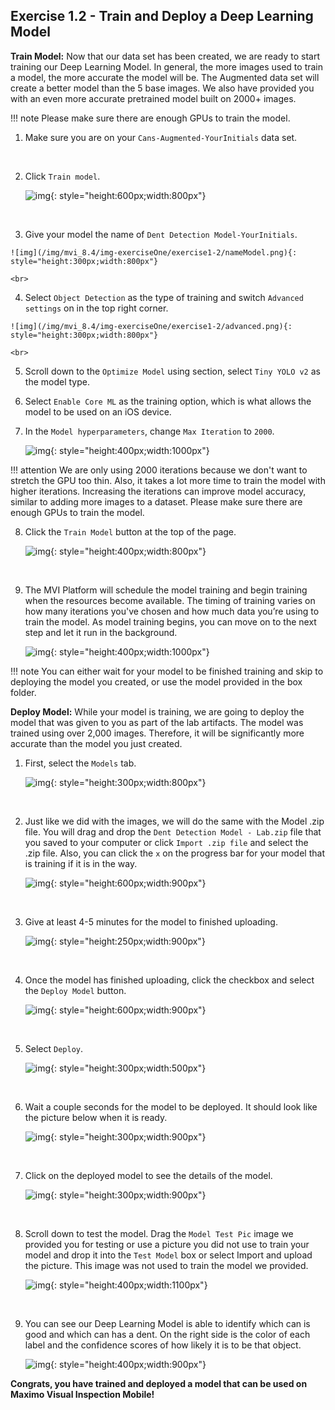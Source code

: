 

<h2>Exercise 1.2 - Train and Deploy a Deep Learning Model</h2>


<b>Train Model:</b> Now that our data set has been created, we are ready to start training our Deep Learning Model. In general, the more images used to train a model, the more accurate the model will be. The Augmented data set will create a better model than the 5 base images. We also have provided you with an even more accurate pretrained model built on 2000+ images.  

!!! note
    Please make sure there are enough GPUs to train the model. 

1. Make sure you are on your `Cans-Augmented-YourInitials` data set. 

    <br>

2. Click `Train model`.

    ![img](/img/mvi_8.4/img-exerciseOne/exercise1-2/trainModel.png){: style="height:600px;width:800px"}

    <br>

3.   Give your model the name of `Dent Detection Model-YourInitials`.

    ![img](/img/mvi_8.4/img-exerciseOne/exercise1-2/nameModel.png){: style="height:300px;width:800px"}

    <br>

4.   Select `Object Detection` as the type of training and switch `Advanced settings` on in the top right corner.

    ![img](/img/mvi_8.4/img-exerciseOne/exercise1-2/advanced.png){: style="height:300px;width:800px"}

    <br>

5.   Scroll down to the `Optimize Model` using section, select `Tiny YOLO v2` as the model type. 

6. Select `Enable Core ML` as the training option, which is what allows the model to be used on an iOS device. 

7. In the `Model hyperparameters`, change `Max Iteration` to `2000`.

    ![img](/img/mvi_8.4/img-exerciseOne/exercise1-2/yolo.png){: style="height:400px;width:1000px"}

!!! attention
    We are only using 2000 iterations because we don't want to stretch the GPU too thin. Also, it takes a lot more time to train the model with higher iterations. Increasing the iterations can improve model accuracy, similar to adding more images to a dataset. Please make sure there are enough GPUs to train the model.

8.  Click the `Train Model` button at the top of the page.

    ![img](/img/mvi_8.4/img-exerciseOne/exercise1-2/trainModelB.png){: style="height:400px;width:800px"}

    <br>

9. The MVI Platform will schedule the model training and begin training when the resources become available.  The timing of training varies on how many iterations you've chosen and how much data you’re using to train the model. As model training begins, you can move on to the next step and let it run in the background.

    ![img](/img/mvi_8.4/img-exerciseOne/exercise1-2/training.png){: style="height:400px;width:1000px"}

!!! note
    You can either wait for your model to be finished training and skip to deploying the model you created, or use the model provided in the box folder.


<b>Deploy Model:</b> While your model is training, we are going to deploy the model that was given to you as part of the lab artifacts. The model was trained using over 2,000 images. Therefore, it will be significantly more accurate than the model you just created. 

1. First, select the `Models` tab.

    ![img](/img/mvi_8.4/img-exerciseOne/exercise1-2/models.png){: style="height:300px;width:800px"}

    <br>

2. Just like we did with the images, we will do the same with the Model .zip file. You will drag and drop the `Dent Detection Model - Lab.zip` file that you saved to your computer or click `Import .zip file` and select the .zip file. Also, you can click the `x` on the progress bar for your model that is training if it is in the way. 

    ![img](/img/mvi_8.4/img-exerciseOne/exercise1-2/modelzip.png){: style="height:600px;width:900px"}

    <br>

3. Give at least 4-5 minutes for the model to finished uploading. 

    ![img](/img/mvi_8.4/img-exerciseOne/exercise1-2/modelupload.png){: style="height:250px;width:900px"}

    <br>

4. Once the model has finished uploading, click the checkbox and select the `Deploy Model` button.

    ![img](/img/mvi_8.4/img-exerciseOne/exercise1-2/deploymodel.png){: style="height:600px;width:900px"}

    <br>

5. Select `Deploy`.

    ![img](/img/mvi_8.4/img-exerciseOne/exercise1-2/deploy.png){: style="height:300px;width:500px"}

    <br>

6. Wait a couple seconds for the model to be deployed. It should look like the picture below when it is ready.

    ![img](/img/mvi_8.4/img-exerciseOne/exercise1-2/deployed.png){: style="height:300px;width:900px"}

    <br>

7. Click on the deployed model to see the details of the model.

    ![img](/img/mvi_8.4/img-exerciseOne/exercise1-2/details.png){: style="height:300px;width:900px"}

    <br>

8. Scroll down to test the model. Drag the `Model Test Pic` image we provided you for testing or use a picture you did not use to train your model and drop it into the `Test Model` box or select Import and upload the picture.  This image was not used to train the model we provided.

    ![img](/img/mvi_8.4/img-exerciseOne/exercise1-2/test.png){: style="height:400px;width:1100px"}

    <br>

9. You can see our Deep Learning Model is able to identify which can is good and which can has a dent. On the right side is the color of each label and the confidence scores of how likely it is to be that object. 

    ![img](/img/mvi_8.4/img-exerciseOne/exercise1-2/results.png){: style="height:400px;width:900px"}



<b>Congrats, you have trained and deployed a model that can be used on Maximo Visual Inspection Mobile!</b> 




